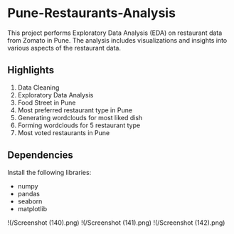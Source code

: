 # Pune-Restaurants-Analysis
This project performs Exploratory Data Analysis (EDA) on restaurant data from Zomato in Pune. The analysis includes visualizations and insights into various aspects of the restaurant data.

## Highlights
1. Data Cleaning
2. Exploratory Data Analysis
3. Food Street in Pune
4. Most preferred restaurant type in Pune
5. Generating wordclouds for most liked dish
6. Forming wordclouds for 5 restaurant type
7. Most voted restaurants in Pune

## Dependencies
Install the following libraries:
- numpy
- pandas
- seaborn
- matplotlib

!(/Screenshot (140).png)
!(/Screenshot (141).png)
!(/Screenshot (142).png)
